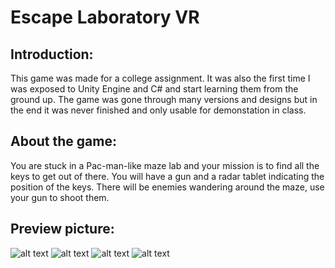 # Escape Laboratory VR

## Introduction:
This game was made for a college assignment.
It was also the first time I was exposed to Unity Engine and C# and start learning them from the ground up.
The game was gone through many versions and designs but in the end it was never finished and only usable for demonstation in class.

## About the game:
You are stuck in a Pac-man-like maze lab and your mission is to find all the keys to get out of there. 
You will have a gun and a radar tablet indicating the position of the keys.
There will be enemies wandering around the maze, use your gun to shoot them.

## Preview picture:
![alt text](https://ibb.co/7X6Gy26)
![alt text](https://ibb.co/LrmJg1L)
![alt text](https://ibb.co/Ntqd1dm)
![alt text](https://ibb.co/9ywkd9q)




